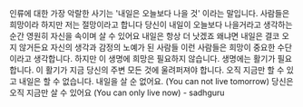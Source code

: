 인류에 대한 가장 악랄한 사기는 '내일은 오늘보다 나을 것' 이라는 말입니다. 사람들은 희망이라 하지만 저는 절망이라고 합니다 당신이 내일이 오늘보다 나을거라고 생각하는 순간 영원히 자신을 속이며 살 수 있어요 내일은 항상 더 낫겠죠 왜냐면 내일은 결코 오지 않거든요 자신의 생각과 감정의 노예가 된 사람들 이런 사람들은 희망이 중요한 수단이라고 생각합니다. 하지만 이 생명에 희망은 필요하지 않습니다. 생명에는 활기가 필요합니다. 이 활기가 지금 당신의 주변 모든 것에 울려퍼져야 합니다. 오직 지금만 할 수 있고 내일은 할 수 없습니다. 내일을 살 순 없어요. (You can not live tomorrow) 당신은 오직 지금만 살 수 있어요 (You can only live now) - sadhguru